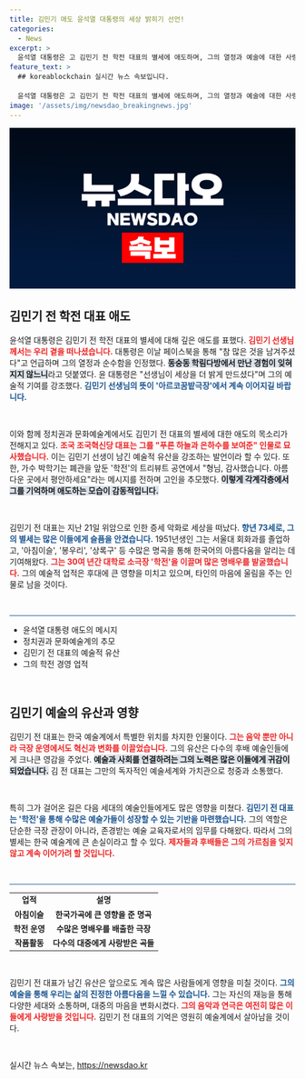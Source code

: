 ```yaml
---
title: 김민기 애도 윤석열 대통령의 세상 밝히기 선언!
categories:
  - News
excerpt: >
  윤석열 대통령은 고 김민기 전 학전 대표의 별세에 애도하며, 그의 열정과 예술에 대한 사랑을 기린다. 정치권과 문화계 인사들도 추모의 메시지를 전하며, 김민기의 유산이 계속 이어지기를 바란다.
feature_text: >
  ## koreablockchain 실시간 뉴스 속보입니다.

  윤석열 대통령은 고 김민기 전 학전 대표의 별세에 애도하며, 그의 열정과 예술에 대한 사랑을 기린다. 정치권과 문화계 인사들도 추모의 메시지를 전하며, 김민기의 유산이 계속 이어지기를 바란다.
image: '/assets/img/newsdao_breakingnews.jpg'
---
```


<p><img src="/assets/img/newsdao_breakingnews.jpg" alt="koreablockchain 속보" /></p>

<h2 data-ke-size="size26">김민기 전 학전 대표 애도</h2>

<p data-ke-size="size16">윤석열 대통령은 김민기 전 학전 대표의 별세에 대해 깊은 애도를 표했다. <b><span style="color: #ee2323;">김민기 선생님께서는 우리 곁을 떠나셨습니다.</span></b> 대통령은 이날 페이스북을 통해 "참 많은 것을 남겨주셨다"고 언급하며 그의 열정과 순수함을 인정했다. <b><span style="background-color: #21538527;">동숭동 학림다방에서 만난 경험이 잊혀지지 않느니</span></b>라고 덧붙였다. 윤 대통령은 "선생님이 세상을 더 밝게 만드셨다"며 그의 예술적 기여를 강조했다. <b><span style="color: #1a5490;">김민기 선생님의 뜻이 '아르코꿈밭극장'에서 계속 이어지길 바랍니다.</span></b></p>

<p data-ke-size="size16">&nbsp;</p>

<p data-ke-size="size16">이와 함께 정치권과 문화예술계에서도 김민기 전 대표의 별세에 대한 애도의 목소리가 전해지고 있다. <b><span style="color: #ee2323;">조국 조국혁신당 대표는 그를 "푸른 하늘과 은하수를 보여준" 인물로 묘사했습니다.</span></b> 이는 김민기 선생이 남긴 예술적 유산을 강조하는 발언이라 할 수 있다. 또한, 가수 박학기는 폐관을 앞둔 '학전'의 트리뷰트 공연에서 "형님, 감사했습니다. 아름다운 곳에서 평안하세요"라는 메시지를 전하며 고인을 추모했다. <b><span style="background-color: #21538527;">이렇게 각계각층에서 그를 기억하며 애도하는 모습이 감동적입니다.</span></b></p>

<p data-ke-size="size16">&nbsp;</p>

<p data-ke-size="size16">김민기 전 대표는 지난 21일 위암으로 인한 증세 악화로 세상을 떠났다. <b><span style="color: #1a5490;">향년 73세로, 그의 별세는 많은 이들에게 슬픔을 안겼습니다.</span></b> 1951년생인 그는 서울대 회화과를 졸업하고, '아침이슬', '봉우리', '상록구' 등 수많은 명곡을 통해 한국어의 아름다움을 알리는 데 기여해왔다. <b><span style="color: #ee2323;">그는 30여 년간 대학로 소극장 '학전'을 이끌며 많은 명배우를 발굴했습니다.</span></b> 그의 예술적 업적은 후대에 큰 영향을 미치고 있으며, 타인의 마음에 울림을 주는 인물로 남을 것이다.</p>

<p data-ke-size="size16">&nbsp;</p>

<hr style="height: 1px; border: none; background-color: #1a5490;"/>

<ul>
  <li>윤석열 대통령 애도의 메시지</li>
  <li>정치권과 문화예술계의 추모</li>
  <li>김민기 전 대표의 예술적 유산</li>
  <li>그의 학전 경영 업적</li>
</ul>

<p data-ke-size="size16">&nbsp;</p>

<h2 data-ke-size="size26">김민기 예술의 유산과 영향</h2>

<p data-ke-size="size16">김민기 전 대표는 한국 예술계에서 특별한 위치를 차지한 인물이다. <b><span style="color: #ee2323;">그는 음악 뿐만 아니라 극장 운영에서도 혁신과 변화를 이끌었습니다.</span></b> 그의 유산은 다수의 후배 예술인들에게 크나큰 영감을 주었다. <b><span style="background-color: #21538527;">예술과 사회를 연결하려는 그의 노력은 많은 이들에게 귀감이 되었습니다.</span></b> 김 전 대표는 그만의 독자적인 예술세계와 가치관으로 청중과 소통했다.</p>

<p data-ke-size="size16">&nbsp;</p>

<p data-ke-size="size16">특히 그가 걸어온 길은 다음 세대의 예술인들에게도 많은 영향을 미쳤다. <b><span style="color: #1a5490;">김민기 전 대표는 '학전'을 통해 수많은 예술가들이 성장할 수 있는 기반을 마련했습니다.</span></b> 그의 역할은 단순한 극장 관장이 아니라, 존경받는 예술 교육자로서의 임무를 다해왔다. 따라서 그의 별세는 한국 예술계에 큰 손실이라고 할 수 있다. <b><span style="color: #ee2323;">제자들과 후배들은 그의 가르침을 잊지 않고 계속 이어가려 할 것입니다.</span></b></p>

<p data-ke-size="size16">&nbsp;</p>

<hr style="height: 1px; border: none; background-color: #1a5490;"/>

<table style="width: 100%; border-collapse: collapse;">
    <tr>
        <td style="text-align: center; height: 17px;"><b>업적</b></td>
        <td style="text-align: center; height: 17px;"><b>설명</b></td>
    </tr>
    <tr>
        <td style="text-align: center; height: 17px;"><b>아침이슬</b></td>
        <td style="text-align: center; height: 17px;"><b>한국가곡에 큰 영향을 준 명곡</b></td>
    </tr>
    <tr>
        <td style="text-align: center; height: 17px;"><b>학전 운영</b></td>
        <td style="text-align: center; height: 17px;"><b>수많은 명배우를 배출한 극장</b></td>
    </tr>
    <tr>
        <td style="text-align: center; height: 17px;"><b>작품활동</b></td>
        <td style="text-align: center; height: 17px;"><b>다수의 대중에게 사랑받은 곡들</b></td>
    </tr>
</table>

<p data-ke-size="size16">&nbsp;</p>

<p data-ke-size="size16">김민기 전 대표가 남긴 유산은 앞으로도 계속 많은 사람들에게 영향을 미칠 것이다. <b><span style="color: #1a5490;">그의 예술을 통해 우리는 삶의 진정한 아름다움을 느낄 수 있습니다.</span></b> 그는 자신의 재능을 통해 다양한 세대와 소통하며, 대중의 마음을 변화시켰다. <b><span style="color: #ee2323;">그의 음악과 연극은 여전히 많은 이들에게 사랑받을 것입니다.</span></b> 김민기 전 대표의 기억은 영원히 예술계에서 살아남을 것이다.</p>

<p data-ke-size="size16">&nbsp;</p>
실시간 뉴스 속보는, <a href="https://newsdao.kr" rel="dofollow">https://newsdao.kr</a>


